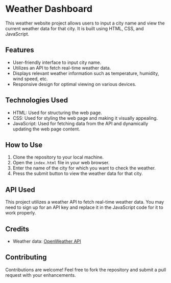 # Weather Dashboard

This weather website project allows users to input a city name and view the current weather data for that city. It is built using HTML, CSS, and JavaScript.

## Features

- User-friendly interface to input city name.
- Utilizes an API to fetch real-time weather data.
- Displays relevant weather information such as temperature, humidity, wind speed, etc.
- Responsive design for optimal viewing on various devices.

## Technologies Used

- HTML: Used for structuring the web page.
- CSS: Used for styling the web page and making it visually appealing.
- JavaScript: Used for fetching data from the API and dynamically updating the web page content.

## How to Use

1. Clone the repository to your local machine.
2. Open the `index.html` file in your web browser.
3. Enter the name of the city for which you want to check the weather.
4. Press the submit button to view the weather data for that city.

## API Used

This project utilizes a weather API to fetch real-time weather data. You may need to sign up for an API key and replace it in the JavaScript code for it to work properly. 

## Credits

- Weather data: [OpenWeather API](https://openweathermap.org/api)

## Contributing

Contributions are welcome! Feel free to fork the repository and submit a pull request with your enhancements.
